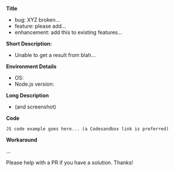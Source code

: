 **Title**
- bug: XYZ broken...
- feature: please add...
- enhancement: add this to existing features...

**Short Description:**
- Unable to get a result from blah...
  
**Environment Details**
  * OS:
  * Node.js version:

**Long Description**
- (and screenshot)

**Code**
```JS
JS code example goes here... (a Codesandbox link is preferred)
```

**Workaround**

...

Please help with a PR if you have a solution. Thanks!
